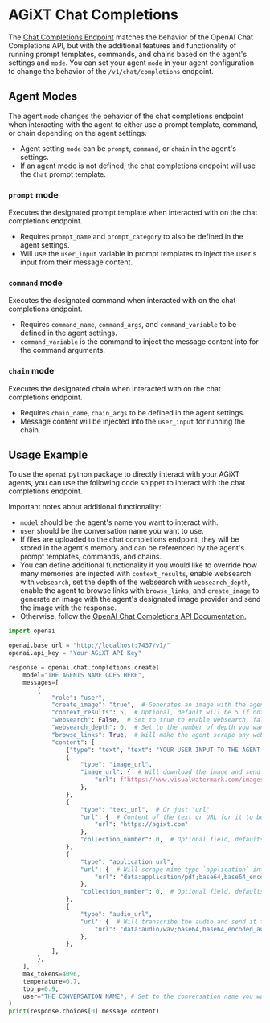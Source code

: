 # AGiXT Chat Completions

The [Chat Completions Endpoint](https://platform.openai.com/docs/guides/text-generation/chat-completions-api) matches the behavior of the OpenAI Chat Completions API, but with the additional features and functionality of running prompt templates, commands, and chains based on the agent's settings and `mode`. You can set your agent `mode` in your agent configuration to change the behavior of the `/v1/chat/completions` endpoint.

## Agent Modes

The agent `mode` changes the behavior of the chat completions endpoint when interacting with the agent to either use a prompt template, command, or chain depending on the agent settings.

- Agent setting `mode` can be `prompt`, `command`, or `chain` in the agent's settings.
- If an agent mode is not defined, the chat completions endpoint will use the `Chat` prompt template.

### `prompt` mode

Executes the designated prompt template when interacted with on the chat completions endpoint.

- Requires `prompt_name` and `prompt_category` to also be defined in the agent settings.
- Will use the `user_input` variable in prompt templates to inject the user's input from their message content.

### `command` mode

Executes the designated command when interacted with on the chat completions endpoint.

- Requires `command_name`, `command_args`, and `command_variable` to be defined in the agent settings.
- `command_variable` is the command to inject the message content into for the command arguments.

### `chain` mode

Executes the designated chain when interacted with on the chat completions endpoint.

- Requires `chain_name`, `chain_args` to be defined in the agent settings.
- Message content will be injected into the `user_input` for running the chain.

## Usage Example

To use the `openai` python package to directly interact with your AGiXT agents, you can use the following code snippet to interact with the chat completions endpoint.

Important notes about additional functionality:

- `model` should be the agent's name you want to interact with.
- `user` should be the conversation name you want to use.
- If files are uploaded to the chat completions endpoint, they will be stored in the agent's memory and can be referenced by the agent's prompt templates, commands, and chains.
- You can define additional functionality if you would like to override how many memories are injected with `context_results`, enable websearch with `websearch`, set the depth of the websearch with `websearch_depth`, enable the agent to browse links with `browse_links`, and `create_image` to generate an image with the agent's designated image provider and send the image with the response.
- Otherwise, follow the [OpenAI Chat Completions API Documentation.](https://platform.openai.com/docs/guides/text-generation/chat-completions-api)

```python
import openai

openai.base_url = "http://localhost:7437/v1/"
openai.api_key = "Your AGiXT API Key"

response = openai.chat.completions.create(
    model="THE AGENTS NAME GOES HERE",
    messages=[
        {
            "role": "user",
            "create_image": "true",  # Generates an image with the agents designated image_provider and sends image with response.
            "context_results": 5,  # Optional, default will be 5 if not set.
            "websearch": False,  # Set to true to enable websearch, false to disable. Default is false if not set.
            "websearch_depth": 0,  # Set to the number of depth you want to websearch to go (3 would go 3 links deep per link it scrapes)
            "browse_links": True,  # Will make the agent scrape any web URLs the user puts in chat.
            "content": [
                {"type": "text", "text": "YOUR USER INPUT TO THE AGENT GOES HERE"},
                {
                    "type": "image_url",
                    "image_url": {  # Will download the image and send it to the vision model
                        "url": f"https://www.visualwatermark.com/images/add-text-to-photos/add-text-to-image-3.webp"
                    },
                },
                {
                    "type": "text_url",  # Or just "url"
                    "url": {  # Content of the text or URL for it to be scraped
                        "url": "https://agixt.com"
                    },
                    "collection_number": 0,  # Optional field, defaults to 0.
                },
                {
                    "type": "application_url",
                    "url": {  # Will scrape mime type `application` into the agent's memory
                        "url": "data:application/pdf;base64,base64_encoded_pdf_here"
                    },
                    "collection_number": 0,  # Optional field, defaults to 0.
                },
                {
                    "type": "audio_url",
                    "url": {  # Will transcribe the audio and send it to the agent
                        "url": "data:audio/wav;base64,base64_encoded_audio_here"
                    },
                },
            ],
        },
    ],
    max_tokens=4096,
    temperature=0.7,
    top_p=0.9,
    user="THE CONVERSATION NAME", # Set to the conversation name you want to use
)
print(response.choices[0].message.content)
```
